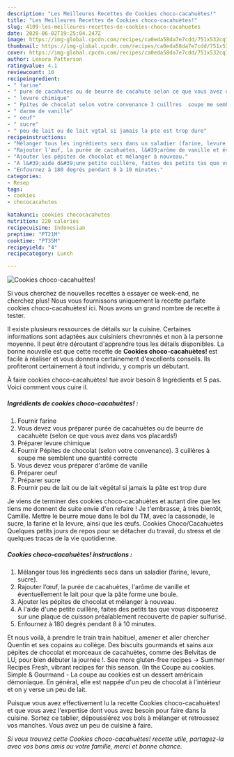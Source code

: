 ```yaml
---
description: "Les Meilleures Recettes de Cookies choco-cacahuètes!"
title: "Les Meilleures Recettes de Cookies choco-cacahuètes!"
slug: 4109-les-meilleures-recettes-de-cookies-choco-cacahuetes
date: 2020-06-02T19:25:04.247Z
image: https://img-global.cpcdn.com/recipes/ca0eda58da7e7cdd/751x532cq70/cookies-choco-cacahuetes-photo-principale-de-la-recette.jpg
thumbnail: https://img-global.cpcdn.com/recipes/ca0eda58da7e7cdd/751x532cq70/cookies-choco-cacahuetes-photo-principale-de-la-recette.jpg
cover: https://img-global.cpcdn.com/recipes/ca0eda58da7e7cdd/751x532cq70/cookies-choco-cacahuetes-photo-principale-de-la-recette.jpg
author: Lenora Patterson
ratingvalue: 4.1
reviewcount: 10
recipeingredient:
- " farine"
- " pure de cacahutes ou de beurre de cacahute selon ce que vous avez dans vos placards"
- " levure chimique"
- " Ppites de chocolat selon votre convenance 3 cuillres  soupe me semblent une quantit correcte"
- " darme de vanille"
- " oeuf"
- " sucre"
- " peu de lait ou de lait vgtal si jamais la pte est trop dure"
recipeinstructions:
- "Mélanger tous les ingrédients secs dans un saladier (farine, levure, sucre)."
- "Rajouter l’œuf, la purée de cacahuètes, l&#39;arôme de vanille et éventuellement le lait pour que la pâte forme une boule."
- "Ajouter les pépites de chocolat et mélanger à nouveau."
- "A l&#39;aide d&#39;une petite cuillère, faites des petits tas que vous disposerez sur une plaque de cuisson préalablement recouverte de papier sulfurisé."
- "Enfournez à 180 degrés pendant 8 à 10 minutes."
categories:
- Resep
tags:
- cookies
- chococacahutes

katakunci: cookies chococacahutes 
nutrition: 220 calories
recipecuisine: Indonesian
preptime: "PT21M"
cooktime: "PT35M"
recipeyield: "4"
recipecategory: Lunch

---
```



![Cookies choco-cacahuètes!](https://img-global.cpcdn.com/recipes/ca0eda58da7e7cdd/751x532cq70/cookies-choco-cacahuetes-photo-principale-de-la-recette.jpg)

Si vous cherchez de nouvelles recettes à essayer ce week-end, ne cherchez plus! Nous vous fournissons uniquement la recette parfaite cookies choco-cacahuètes! ici. Nous avons un grand nombre de recette à tester.

Il existe plusieurs ressources de détails sur la cuisine. Certaines informations sont adaptées aux cuisiniers chevronnés et non à la personne moyenne. Il peut être déroutant d'apprendre tous les détails disponibles. La bonne nouvelle est que cette recette de <strong> Cookies choco-cacahuètes! </strong> est facile à réaliser et vous donnera certainement d'excellents conseils. Ils profiteront certainement à tout individu, y compris un débutant.

<!--inarticleads1-->

À faire cookies choco-cacahuètes! tue avoir besoin 8 Ingrédients et 5 pas. Voici comment vous cuire il.

##### Ingrédients de cookies choco-cacahuètes! :

1. Fournir  farine
1. Vous devez vous préparer  purée de cacahuètes ou de beurre de cacahuète (selon ce que vous avez dans vos placards!)
1. Préparer  levure chimique
1. Fournir  Pépites de chocolat (selon votre convenance). 3 cuillères à soupe me semblent une quantité correcte
1. Vous devez vous préparer  d&#39;arôme de vanille
1. Préparer  oeuf
1. Préparer  sucre
1. Fournir  peu de lait ou de lait végétal si jamais la pâte est trop dure


Je viens de terminer des cookies choco-cacahuètes et autant dire que les tiens me donnent de suite envie d&#39;en refaire ! Je t&#39;embrasse, à très bientôt, Camille. Mettre le beurre moue dans le bol du TM, avec la cassonade, le sucre, la farine et la levure, ainsi que les œufs. Cookies Choco/Cacahuètes Quelques petits jours de repos pour se détacher du travail, du stress et de quelques tracas de la vie quotidienne. 

<!--inarticleads2-->

##### Cookies choco-cacahuètes! instructions :

1. Mélanger tous les ingrédients secs dans un saladier (farine, levure, sucre).
1. Rajouter l’œuf, la purée de cacahuètes, l&#39;arôme de vanille et éventuellement le lait pour que la pâte forme une boule.
1. Ajouter les pépites de chocolat et mélanger à nouveau.
1. A l&#39;aide d&#39;une petite cuillère, faites des petits tas que vous disposerez sur une plaque de cuisson préalablement recouverte de papier sulfurisé.
1. Enfournez à 180 degrés pendant 8 à 10 minutes.


Et nous voilà, à prendre le train train habituel, amener et aller chercher Quentin et ses copains au collège. Des biscuits gourmands et sains aux pépites de chocolat et morceaux de cacahuètes, comme des Belvitas de LU, pour bien débuter la journée !. See more gluten-free recipes → Summer Recipes Fresh, vibrant recipes for this season. (In the Coupe au cookies. Simple &amp; Gourmand - La coupe au cookies est un dessert américain démoniaque. En général, elle est nappée d&#39;un peu de chocolat à l&#39;intérieur et on y verse un peu de lait. 

<!--inarticleads1-->

<p>
Puisque vous avez effectivement lu la recette Cookies choco-cacahuètes! et que vous avez l'expertise dont vous avez besoin pour faire dans la cuisine. Sortez ce tablier, dépoussiérez vos bols à mélanger et retroussez vos manches. Vous avez un peu de cuisine à faire.
</p>

<p>
<i>Si vous trouvez cette Cookies choco-cacahuètes! recette utile, partagez-la avec vos bons amis ou votre famille, merci et bonne chance.</i>
</p>
